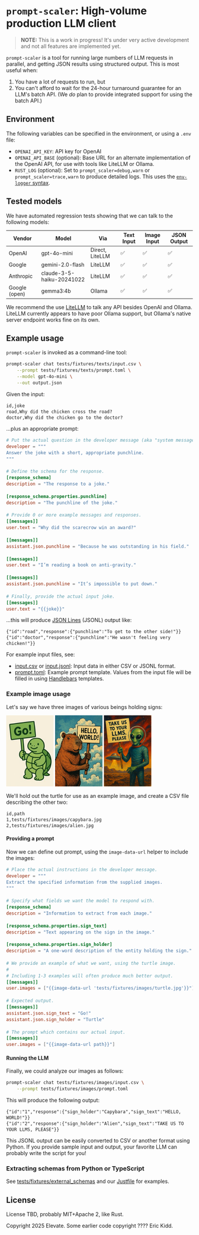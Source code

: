 # `prompt-scaler`: High-volume production LLM client

> **NOTE:** This is a work in progress! It's under very active development and not all features are implemented yet.

`prompt-scaler` is a tool for running large numbers of LLM requests in parallel, and getting JSON results using structured output. This is most useful when:

1. You have a lot of requests to run, but
2. You can't afford to wait for the 24-hour turnaround guarantee for an LLM's batch API. (We _do_ plan to provide integrated support for using the batch API.)

## Environment

The following variables can be specified in the environment, or using a `.env` file:

- `OPENAI_API_KEY`: API key for OpenAI
- `OPENAI_API_BASE` (optional): Base URL for an alternate implementation of the OpenAI API, for use with tools like LiteLLM or Ollama.
- `RUST_LOG` (optional): Set to `prompt_scaler=debug,warn` or `prompt_scaler=trace,warn` to produce detailed logs. This uses the [`env-logger` syntax](https://docs.rs/env_logger/latest/env_logger/).

## Tested models

We have automated regression tests showing that we can talk to the following models:

| Vendor | Model | Via | Text Input | Image Input | JSON Output |
| --|--|--|--|--|--|
| OpenAI | gpt-4o-mini | Direct, LiteLLM | ✅ | ✅ | ✅ |
| Google | gemini-2.0-flash | LiteLLM | ✅ | ✅ | ✅ |
| Anthropic | claude-3-5-haiku-20241022 | LiteLLM | ✅ | ✅ | ✅ |
| Google (open) | gemma3:4b | Ollama | ✅ | ✅ | ✅ |

We recommend the use [LiteLLM](https://www.litellm.ai/) to talk any API besides OpenAI and Ollama. LiteLLM currently appears to have poor Ollama support, but Ollama's native server endpoint works fine on its own.

## Example usage

`prompt-scaler` is invoked as a command-line tool:

```sh
prompt-scaler chat tests/fixtures/texts/input.csv \
    --prompt tests/fixtures/texts/prompt.toml \
    --model gpt-4o-mini \
    --out output.json
```

Given the input:

```csv
id,joke
road,Why did the chicken cross the road?
doctor,Why did the chicken go to the doctor?
```

...plus an appropriate prompt:

```toml
# Put the actual question in the developer message (aka "system message").
developer = """
Answer the joke with a short, appropriate punchline.
"""

# Define the schema for the response.
[response_schema]
description = "The response to a joke."

[response_schema.properties.punchline]
description = "The punchline of the joke."

# Provide 0 or more example messages and responses.
[[messages]]
user.text = "Why did the scarecrow win an award?"

[[messages]]
assistant.json.punchline = "Because he was outstanding in his field."

[[messages]]
user.text = "I’m reading a book on anti-gravity."

[[messages]]
assistant.json.punchline = "It’s impossible to put down."

# Finally, provide the actual input joke.
[[messages]]
user.text = "{{joke}}"
```

...this will produce [JSON Lines](https://jsonlines.org/) (JSONL) output like:

```jsonl
{"id":"road","response":{"punchline":"To get to the other side!"}}
{"id":"doctor","response":{"punchline":"He wasn't feeling very chicken!"}}
```

For example input files, see:

- [input.csv](./tests/fixtures/texts/input.csv) or [input.jsonl](tests/fixtures/texts/input.jsonl): Input data in either CSV or JSONL format.
- [prompt.toml](./tests/fixtures/texts/prompt.toml): Example prompt template. Values from the input file will be filled in using [Handlebars](https://handlebarsjs.com/) templates.

### Example image usage

Let's say we have three images of various beings holding signs:

<img alt='Turtle holding sign saying "Go!"' src='tests/fixtures/images/turtle.jpg' width="128px"> <img alt='Capybara holding sign saying "HELLO, WORLD!"' src='tests/fixtures/images/capybara.jpg' width="128px"> <img alt='Alien holding sign saying "TAKE US TO YOUR LLMS, PLEASE"' src='tests/fixtures/images/alien.jpg' width="128px">

We'll hold out the turtle for use as an example image, and create a CSV file describing the other two:

```csv
id,path
1,tests/fixtures/images/capybara.jpg
2,tests/fixtures/images/alien.jpg
```

#### Providing a prompt

Now we can define out prompt, using the `image-data-url` helper to include the images:

```toml
# Place the actual instructions in the developer message.
developer = """
Extract the specified information from the supplied images.
"""

# Specify what fields we want the model to respond with.
[response_schema]
description = "Information to extract from each image."

[response_schema.properties.sign_text]
description = "Text appearing on the sign in the image."

[response_schema.properties.sign_holder]
description = "A one-word description of the entity holding the sign."

# We provide an example of what we want, using the turtle image.
#
# Including 1-3 examples will often produce much better output.
[[messages]]
user.images = ["{{image-data-url 'tests/fixtures/images/turtle.jpg'}}"]

# Expected output.
[[messages]]
assistant.json.sign_text = "Go!"
assistant.json.sign_holder = "Turtle"

# The prompt which contains our actual input.
[[messages]]
user.images = ["{{image-data-url path}}"]
```

#### Running the LLM

Finally, we could analyze our images as follows:

```sh
prompt-scaler chat tests/fixtures/images/input.csv \
    --prompt tests/fixtures/images/prompt.toml
```

This will produce the following output:

```jsonl
{"id":"1","response":{"sign_holder":"Capybara","sign_text":"HELLO, WORLD!"}}
{"id":"2","response":{"sign_holder":"Alien","sign_text":"TAKE US TO YOUR LLMS, PLEASE"}}
```

This JSONL output can be easily converted to CSV or another format using Python. If you provide sample input and output, your favorite LLM can probably write the script for you!

### Extracting schemas from Python or TypeScript

See [tests/fixtures/external_schemas](tests/fixtures/external_schemas) and our [Justfile](Justfile) for examples.



## License

License TBD, probably MIT+Apache 2, like Rust.

Copyright 2025 Elevate.
Some earlier code copyright ???? Eric Kidd.
